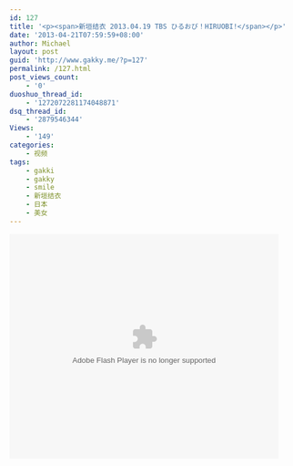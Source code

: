 ```yaml
---
id: 127
title: '<p><span>新垣结衣 2013.04.19 TBS ひるおび！HIRUOBI!</span></p>'
date: '2013-04-21T07:59:59+08:00'
author: Michael
layout: post
guid: 'http://www.gakky.me/?p=127'
permalink: /127.html
post_views_count:
    - '0'
duoshuo_thread_id:
    - '1272072281174048871'
dsq_thread_id:
    - '2879546344'
Views:
    - '149'
categories:
    - 视频
tags:
    - gakki
    - gakky
    - smile
    - 新垣结衣
    - 日本
    - 美女
---
```


<object height="394" width="473"><param name="allowscriptaccess" value="sameDomain"></param><param name="wmode" value="transparent"></param><param name="movie" value="http://www.tudou.com/v/167187940/v.swf"></param><param name="allowfullscreen" value="true"></param><embed allowfullscreen="true" allowscriptaccess="sameDomain" height="394" src="http://www.tudou.com/v/167187940/v.swf" type="application/x-shockwave-flash" width="473" wmode="transparent"></embed></object>